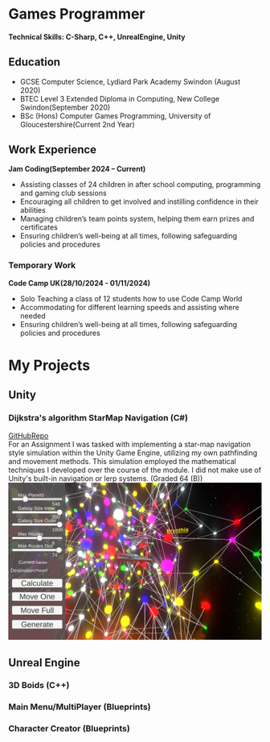 # Games Programmer
#### Technical Skills: C-Sharp, C++, UnrealEngine, Unity

## Education
- GCSE Computer Science, Lydiard Park Academy Swindon (August 2020)
- BTEC Level 3 Extended Diploma in Computing, New College Swindon(September 2020)
- BSc (Hons) Computer Games Programming, University of Gloucestershire(Current 2nd Year)

## Work Experience
**Jam Coding(September 2024 – Current)**
- Assisting classes of 24 children in after school computing, programming and gaming club sessions 
- Encouraging all children to get involved and instilling confidence in their abilities
- Managing children’s team points system, helping them earn prizes and certificates 
- Ensuring children’s well-being at all times, following safeguarding policies and procedures 

### Temporary Work
**Code Camp UK(28/10/2024 - 01/11/2024)**
- Solo Teaching a class of 12 students how to use Code Camp World
- Accommodating for different learning speeds and assisting where needed
- Ensuring children’s well-being at all times, following safeguarding policies and procedures

# My Projects
## Unity
### Dijkstra's algorithm StarMap Navigation (C#)
[GitHubRepo](https://github.com/Dylsonator/ct4101-a2-star-map-navigation-simulation-DylanFliski-main) <br />
For an Assignment I was tasked with implementing a star-map navigation style simulation within the Unity Game Engine, utilizing my own pathfinding and movement methods. This simulation employed the mathematical techniques I developed over the course of the module. I did not make use of Unity's built-in navigation or lerp systems. (Graded 64 (B)) <br />
![StarMapNavigation](/Assets/IMG/StarmapNavigationDJikstras.png) <br />


## Unreal Engine
### 3D Boids (C++)

### Main Menu/MultiPlayer (Blueprints)

### Character Creator (Blueprints)


